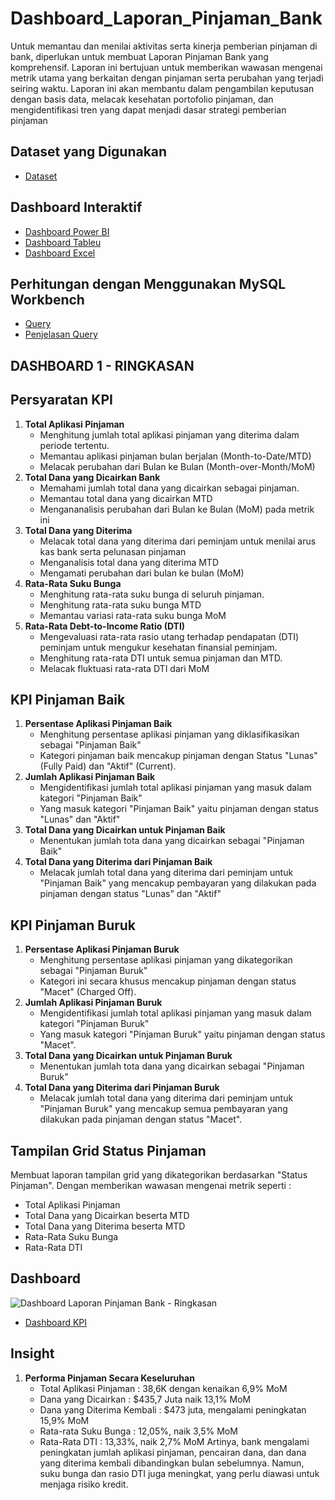 # Dashboard_Laporan_Pinjaman_Bank
Untuk memantau dan menilai aktivitas serta kinerja pemberian pinjaman di bank, diperlukan untuk membuat Laporan Pinjaman Bank yang komprehensif. Laporan ini bertujuan untuk memberikan wawasan mengenai metrik utama yang berkaitan dengan pinjaman serta perubahan yang terjadi seiring waktu. Laporan ini akan membantu dalam pengambilan keputusan dengan basis data, melacak kesehatan portofolio pinjaman, dan mengidentifikasi tren yang dapat menjadi dasar strategi pemberian pinjaman

## Dataset yang Digunakan
- <a href="https://github.com/ifanapridarahman/Dashboard_Laporan_Pinjaman_Bank/blob/main/financial_loan.csv">Dataset</a>

## Dashboard Interaktif
- <a href="https://github.com/ifanapridarahman/Dashboard_Laporan_Pinjaman_Bank/blob/main/Analisis%20Pinjaman%20Bank.pbix">Dashboard Power BI</a>
- <a href="https://github.com/ifanapridarahman/Dashboard_Laporan_Pinjaman_Bank/blob/main/Bank%20Loan%20Analysis%20Dashboar.twbx">Dashboard Tableu</a>
- <a href="https://github.com/ifanapridarahman/Dashboard_Laporan_Pinjaman_Bank/blob/main/financial_loan_Project.xlsx">Dashboard Excel</a>

## Perhitungan dengan Menggunakan MySQL Workbench
- <a href="https://github.com/ifanapridarahman/Dashboard_Laporan_Pinjaman_Bank/blob/main/Bank_Loan_Analysis.sql">Query</a>
- <a href="https://github.com/ifanapridarahman/Dashboard_Laporan_Pinjaman_Bank/blob/main/Penjelasan%20Query%20SQL%20Laporan%20Pinjaman%20Bank.docx">Penjelasan Query</a>

## DASHBOARD 1 - RINGKASAN
## Persyaratan KPI
1. **Total Aplikasi Pinjaman**
   - Menghitung jumlah total aplikasi pinjaman yang diterima dalam periode tertentu.
   - Memantau aplikasi pinjaman bulan berjalan (Month-to-Date/MTD)
   - Melacak perubahan dari Bulan ke Bulan (Month-over-Month/MoM)
2. **Total Dana yang Dicairkan Bank**
   - Memahami jumlah total dana yang dicairkan sebagai pinjaman.
   - Memantau total dana yang dicairkan MTD
   - Mengananalisis perubahan dari Bulan ke Bulan (MoM) pada metrik ini
3. **Total Dana yang Diterima**
   - Melacak total dana yang diterima dari peminjam untuk menilai arus kas bank serta pelunasan pinjaman
   - Menganalisis total dana yang diterima MTD
   - Mengamati perubahan dari bulan ke bulan (MoM)
4. **Rata-Rata Suku Bunga**
   - Menghitung rata-rata suku bunga di seluruh pinjaman.
   - Menghitung rata-rata suku bunga MTD
   - Memantau variasi rata-rata suku bunga MoM
5. **Rata-Rata Debt-to-Income Ratio (DTI)**
   - Mengevaluasi rata-rata rasio utang terhadap pendapatan (DTI) peminjam untuk mengukur kesehatan finansial peminjam.
   - Menghitung rata-rata DTI untuk semua pinjaman dan MTD.
   - Melacak fluktuasi rata-rata DTI dari MoM
  
## KPI Pinjaman Baik
1. **Persentase Aplikasi Pinjaman Baik**
   - Menghitung persentase aplikasi pinjaman yang diklasifikasikan sebagai "Pinjaman Baik"
   - Kategori pinjaman baik mencakup pinjaman dengan Status "Lunas" (Fully Paid) dan "Aktif" (Current).
2. **Jumlah Aplikasi Pinjaman Baik**
   - Mengidentifikasi jumlah total aplikasi pinjaman yang masuk dalam kategori "Pinjaman Baik"
   - Yang masuk kategori "Pinjaman Baik" yaitu pinjaman dengan status "Lunas" dan "Aktif"
3. **Total Dana yang Dicairkan untuk Pinjaman Baik**
   - Menentukan jumlah tota dana yang dicairkan sebagai "Pinjaman Baik"
4. **Total Dana yang Diterima dari Pinjaman Baik**
   - Melacak jumlah total dana yang diterima dari peminjam untuk "Pinjaman Baik" yang mencakup pembayaran yang dilakukan pada pinjaman dengan status "Lunas" dan "Aktif"

## KPI Pinjaman Buruk
1. **Persentase Aplikasi Pinjaman Buruk**
   - Menghitung persentase aplikasi pinjaman yang dikategorikan sebagai "Pinjaman Buruk"
   - Kategori ini secara khusus mencakup pinjaman dengan status "Macet" (Charged Off).
2. **Jumlah Aplikasi Pinjaman Buruk**
   - Mengidentifikasi jumlah total aplikasi pinjaman yang masuk dalam kategori "Pinjaman Buruk"
   - Yang masuk kategori "Pinjaman Buruk" yaitu pinjaman dengan status "Macet".
3. **Total Dana yang Dicairkan untuk Pinjaman Buruk**
   - Menentukan jumlah tota dana yang dicairkan sebagai "Pinjaman Buruk"
4. **Total Dana yang Diterima dari Pinjaman Buruk**
   - Melacak jumlah total dana yang diterima dari peminjam untuk "Pinjaman Buruk" yang mencakup semua pembayaran yang dilakukan pada pinjaman dengan status "Macet".

## Tampilan Grid Status Pinjaman
Membuat laporan tampilan grid yang dikategorikan berdasarkan "Status Pinjaman". Dengan memberikan wawasan mengenai metrik seperti :
- Total Aplikasi Pinjaman
- Total Dana yang Dicairkan beserta MTD
- Total Dana yang Diterima beserta MTD
- Rata-Rata Suku Bunga
- Rata-Rata DTI

## Dashboard
![Dashboard Laporan Pinjaman Bank - Ringkasan](https://github.com/user-attachments/assets/221f380c-fb4c-405c-a4e1-1a1573924a3d)
- <a href="https://github.com/ifanapridarahman/Dashboard_Laporan_Pinjaman_Bank/blob/main/Dashboard%20Laporan%20Pinjaman%20Bank%20-%20Ringkasan.png">Dashboard KPI</a>

## Insight
1. **Performa Pinjaman Secara Keseluruhan**
   - Total Aplikasi Pinjaman : 38,6K dengan kenaikan 6,9% MoM
   - Dana yang Dicairkan : $435,7 Juta naik 13,1% MoM
   - Dana yang Diterima Kembali : $473 juta, mengalami peningkatan 15,9% MoM
   - Rata-rata Suku Bunga : 12,05%, naik 3,5% MoM
   - Rata-Rata DTI : 13,33%, naik 2,7% MoM
   Artinya, bank mengalami peningkatan jumlah aplikasi pinjaman, pencairan dana, dan dana yang diterima kembali dibandingkan bulan sebelumnya. Namun, suku bunga dan rasio DTI juga meningkat, yang perlu diawasi untuk menjaga risiko kredit.



